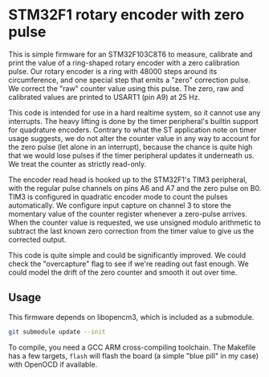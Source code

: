 # STM32F1 rotary encoder with zero pulse

This is simple firmware for an STM32F103C8T6 to measure, calibrate and print
the value of a ring-shaped rotary encoder with a zero calibration pulse. Our
rotary encoder is a ring with 48000 steps around its circumference, and one
special step that emits a "zero" correction pulse. We correct the "raw" counter
value using this pulse. The zero, raw and calibrated values are printed to
USART1 (pin A9) at 25 Hz.

This code is intended for use in a hard realtime system, so it cannot use any
interrupts. The heavy lifting is done by the timer peripheral's builtin support
for quadrature encoders. Contrary to what the ST application note on timer
usage suggests, we do not alter the counter value in any way to account for the
zero pulse (let alone in an interrupt), because the chance is quite high that
we would lose pulses if the timer peripheral updates it underneath us. We treat
the counter as strictly read-only.

The encoder read head is hooked up to the STM32F1's TIM3 peripheral, with the
regular pulse channels on pins A6 and A7 and the zero pulse on B0. TIM3 is
configured in quadratic encoder mode to count the pulses automatically. We
configure input capture on channel 3 to store the momentary value of the
counter register whenever a zero-pulse arrives. When the counter value is
requested, we use unsigned modulo arithmetic to subtract the last known zero
correction from the timer value to give us the corrected output.

This code is quite simple and could be significantly improved. We could check
the "overcapture" flag to see if we're reading out fast enough. We could model
the drift of the zero counter and smooth it out over time.

## Usage

This firmware depends on libopencm3, which is included as a submodule.

```sh
git submodule update --init
```

To compile, you need a GCC ARM cross-compiling toolchain. The Makefile has a
few targets, `flash` will flash the board (a simple "blue pill" in my case)
with OpenOCD if available.
